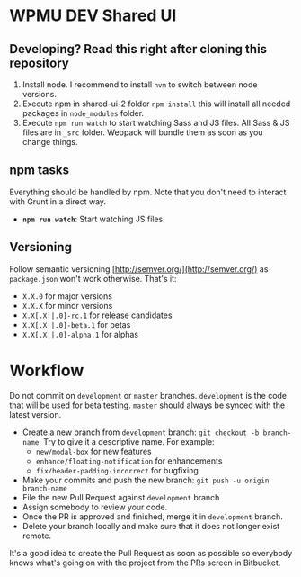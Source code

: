 # WPMU DEV Shared UI


## Developing? Read this right after cloning this repository

1. Install node. I recommend to install `nvm` to switch between node versions.
2. Execute npm in shared-ui-2 folder `npm install` this will install all needed packages in `node_modules` folder.
3. Execute `npm run watch` to start watching Sass and JS files. All Sass & JS files are in `_src` folder. Webpack will bundle them as soon as you change things.

## npm tasks
Everything should be handled by npm. Note that you don't need to interact with Grunt in a direct way.

* **`npm run watch`**: Start watching JS files.


## Versioning

Follow semantic versioning [http://semver.org/](http://semver.org/) as `package.json` won't work otherwise. That's it:

- `X.X.0` for major versions
- `X.X.X` for minor versions
- `X.X[.X||.0]-rc.1` for release candidates
- `X.X[.X||.0]-beta.1` for betas
- `X.X[.X||.0]-alpha.1` for alphas

# Workflow

Do not commit on `development` or `master` branches. `development` is the code that will be used for beta testing. `master` should always be synced with the latest version.

- Create a new branch from `development` branch: `git checkout -b branch-name`. Try to give it a descriptive name. For example:
    * `new/modal-box` for new features
    * `enhance/floating-notification` for enhancements
    * `fix/header-padding-incorrect` for bugfixing
- Make your commits and push the new branch: `git push -u origin branch-name`
- File the new Pull Request against `development` branch
- Assign somebody to review your code.
- Once the PR is approved and finished, merge it in `development` branch.
- Delete your branch locally and make sure that it does not longer exist remote.

It's a good idea to create the Pull Request as soon as possible so everybody knows what's going on with the project from the PRs screen in Bitbucket.
